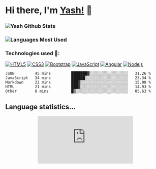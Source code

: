 # Hi there, I'm [Yash!](https://dextel2.surge.sh) 👋



### ![Yash Github Stats](https://github-readme-stats.vercel.app/api?username=dextel2&theme=radical&show_icons=true&hide_border=true)

### ![Languages Most Used](https://github-readme-stats.vercel.app/api/top-langs/?username=dextel2&layout=compact&theme=radical&show_icons=true&hide_border=true)

### Technologies used  :construction:: 

[![HTML5](https://img.shields.io/badge/-HTML5-E34F26?style=flat&logo=html5&logoColor=white&link=https://github.com/dextel2)](https://github.com/dextel2) 
[![CSS3](https://img.shields.io/badge/-CSS3-1572B6?style=flat&logo=css3&link=https://github.com/dextel2)](https://github.com/dextel2) 
[![Bootstrap](https://img.shields.io/badge/-Bootstrap-563D7C?style=flat&logo=bootstrap&link=https://github.com/dextel2)](https://github.com/dextel2)
[![JavaScript](https://img.shields.io/badge/-JavaScript-black?style=flat&logo=javascript&link=https://github.com/dextel2)](https://github.com/dextel2) 
[![Angular](https://img.shields.io/badge/-Angular-black?style=flat&logo=angular&link=https://github.com/dextel2)](https://github.com/dextel2)
[![Nodejs](https://img.shields.io/badge/-Nodejs-black?style=flat&logo=nodejs&link=https://github.com/dextel2)](https://github.com/dextel2)
 
<!--START_SECTION:waka-->
```text
JSON         45 mins         ███████▓░░░░░░░░░░░░░░░░░   31.26 % 
JavaScript   34 mins         ██████░░░░░░░░░░░░░░░░░░░   23.34 % 
Markdown     22 mins         ███▓░░░░░░░░░░░░░░░░░░░░░   15.08 % 
HTML         21 mins         ███▓░░░░░░░░░░░░░░░░░░░░░   14.93 % 
Other        8 mins          █▒░░░░░░░░░░░░░░░░░░░░░░░   05.63 % 
```
<!--END_SECTION:waka-->

## Language statistics...

<div style="text-align:center">
 <figure><embed src="https://wakatime.com/share/@efc4928d-c420-4b31-a817-99b0e6502a8b/f506495b-e2d1-437a-ad83-2fef8a4a8a89.svg"></embed></figure>
</div>
